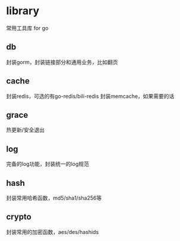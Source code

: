 # library
常用工具库 for go

## db
封装gorm，封装链接部分和通用业务，比如翻页

## cache
封装redis，可选的有go-redis/bili-redis
封装memcache，如果需要的话

## grace
热更新/安全退出

## log
完备的log功能，封装统一的log规范

## hash
封装常用哈希函数，md5/sha1/sha256等

## crypto
封装常用的加密函数，aes/des/hashids